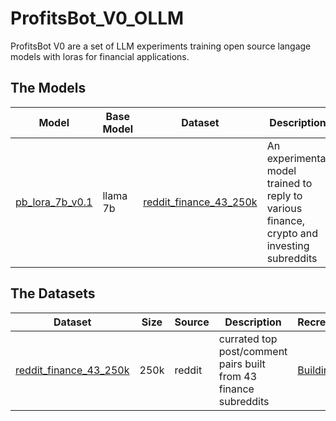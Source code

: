 # ProfitsBot_V0_OLLM

ProfitsBot V0 are a set of LLM experiments training open source langage models with loras for financial applications.

## The Models

| Model | Base Model | Dataset | Description | Training |
|-------|------------|---------| -------- | ---- |
| [pb_lora_7b_v0.1](https://huggingface.co/winddude/pb_lora_7b_v0.1) | llama 7b | [reddit_finance_43_250k](https://huggingface.co/datasets/winddude/reddit_finance_43_250k) | An experimental model trained to reply to various finance, crypto and investing subreddits | [Training](https://github.com/getorca/ProfitsBot_V0_OLLM/blob/main/training) |

## The Datasets

| Dataset | Size | Source | Description | Recreation |
|---------|------|--------|-------------|------------|
| [reddit_finance_43_250k](https://huggingface.co/datasets/winddude/reddit_finance_43_250k) | 250k | reddit | currated top post/comment pairs built from 43 finance subreddits | [Building](https://github.com/getorca/ProfitsBot_V0_OLLM/blob/main/ds_builder) |
